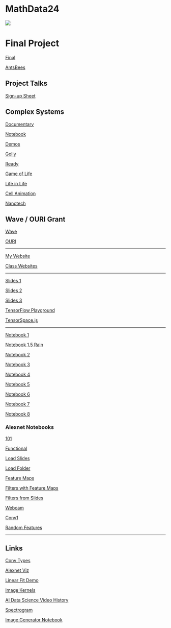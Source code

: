 # MathData24

<img src="http://www.neural-forecasting.com/mlp_neural_nets-Dateien/image004.jpg">


# Final Project
[Final](https://docs.google.com/document/d/1Mjdy4JKLJuxIMcZH7t2gpCGTvPHU0qEcphCNzO7wg-0/edit?usp=sharing)

[AntsBees](https://drive.google.com/drive/folders/1Je_gRF8RnhszAAbQhw2IzqM2_7byPVtL?usp=sharing)

## Project Talks

[Sign-up Sheet](https://docs.google.com/document/d/10ErV1drhLZWhO9eFx3LexGi_K2n-K-2unRCERGga9mQ/edit?usp=sharing)

## Complex Systems

[Documentary](https://www.youtube.com/watch?v=FvXwVZPOoBI) 

[Notebook](https://colab.research.google.com/drive/1L9Oqcei2v9-MkaKadKU7NQ0v-tEmv4OB?usp=sharing)

[Demos](https://williamedwardhahn.github.io/MathData24/demos/index.html)

[Golly](https://sourceforge.net/projects/golly/)

[Ready](https://github.com/GollyGang/ready)

[Game of Life](https://playgameoflife.com/lexicon/acorn)

[Life in Life](https://www.youtube.com/watch?v=xP5-iIeKXE8)

[Cell Animation](https://www.youtube.com/results?search_query=harvard+cell+animation)

[Nanotech](https://www.youtube.com/watch?v=zqyZ9bFl_qg)


## Wave / OURI Grant 

[Wave](https://www.fau.edu/innovation-and-business-development/fau-wave/)

[OURI](https://www.fau.edu/ouri/undergraduate-grants/)

<hr>

[My Website](https://williamedwardhahn.github.io/MathData24/)

[Class Websites](https://docs.google.com/document/d/1keUFaQA5kUqtoSFCIOTs_N5oD8jPkFGLPtlkFTok3Kk/edit?usp=sharing)

<hr>

[Slides 1](https://docs.google.com/presentation/d/1yTMsjVTuRpQCWYUB5bRqmMdR3zbm4SHhc-cBgeQpjYM/edit?usp=sharing)

[Slides 2](https://docs.google.com/presentation/d/1ss2iAAUYeN-j5boRVToQ3sPHePaRNzgkVn74_7yO-9A/edit?usp=sharing)

[Slides 3](https://docs.google.com/presentation/d/1vFdK18CYYsraKg1l1na5QL1lR8dOs5Pvor6DgbLIB3E/edit?usp=sharing)

[TensorFlow Playground](https://playground.tensorflow.org/#activation=tanh&batchSize=10&dataset=gauss&regDataset=reg-plane&learningRate=0.03&regularizationRate=0&noise=0&networkShape=4,2&seed=0.95847&showTestData=false&discretize=false&percTrainData=50&x=true&y=true&xTimesY=false&xSquared=false&ySquared=false&cosX=false&sinX=false&cosY=false&sinY=false&collectStats=false&problem=classification&initZero=false&hideText=false)

[TensorSpace.js](https://tensorspace.org/)

<hr>

[Notebook 1](https://colab.research.google.com/drive/10W-q3ZJMBU-pClhYmIpqCUTw5RI7Q9li?usp=sharing)

[Notebook 1.5 Rain](https://colab.research.google.com/drive/1cBOmwKnVB6Z8kdeADyrlROCyalrUfRq8?usp=sharing)

[Notebook 2](https://colab.research.google.com/drive/1dbvmhpaw-wr6qCSYac9ETltPs-1xAmVf?usp=sharing)

[Notebook 3](https://colab.research.google.com/drive/1Lce-HlzGL4YOv1Qj9NBljJR9A5P5rMVf?usp=sharing)

[Notebook 4](https://colab.research.google.com/drive/1aktifxNjetMVgA_V-_GrmL96rvOizAab?usp=sharing)

[Notebook 5](https://colab.research.google.com/drive/1BYofXwntudpAyUSKEDOI6tyqQekDE2jT?usp=sharing)

[Notebook 6](https://colab.research.google.com/drive/1RwYdtzr6euKyKnt08hgdTMLIkTC9FJka?usp=sharing)

[Notebook 7](https://colab.research.google.com/drive/1p_sV0E68Y0t0_HJzghETW5rqjFcqwI40?usp=sharing)

[Notebook 8](https://colab.research.google.com/drive/1DLSR86EyE580Wa2v28UWH51vpe_aOjxV?usp=sharing)

### Alexnet Notebooks

[101](https://colab.research.google.com/drive/1KtSLskWK1_BnJ9OaKdRc64PS59cgSiUI?usp=sharing)

[Functional](https://colab.research.google.com/drive/1EswELI93Lz4Cfc2rcwE_KuVqzLPvKHsW?usp=sharing)

[Load Slides](https://colab.research.google.com/drive/14LTcixe0I2B_eU55yklsRdBrKlA2CEeh?usp=sharing)

[Load Folder](https://colab.research.google.com/drive/14NGFa-BeiUpls-9AuYXgNnI23l1QcpOf?usp=sharing)

[Feature Maps](https://colab.research.google.com/drive/1GayNzpgXh9NlFEGtZ9_khlLRFrW27XO6?usp=sharing)

[Filters with Feature Maps](https://colab.research.google.com/drive/1FQF0lbchlKf554lJdntmA2qANngI1EIp?usp=sharing)

[Filters from Slides](https://colab.research.google.com/drive/1-C73eL40c2p40j8XkjkNG96kUlAWDsot?usp=sharing)

[Webcam](https://colab.research.google.com/drive/1_h_lnBQC42RFJ3z__NpQLtkuX6P0Uqqm?usp=sharing)

[Conv1](https://colab.research.google.com/drive/1_IlVfU2u2AH0rb9n_yojHD85pG0dUr8f?usp=sharing)

[Random Features](https://colab.research.google.com/drive/1bNuAdy9RlQWe4VR4_M6bQUPQDQl0QDFs?usp=sharing)


<hr>

## Links

[Conv Types](https://github.com/vdumoulin/conv_arithmetic)

[Alexnet Viz](https://www.youtube.com/watch?v=AgkfIQ4IGaM)

[Linear Fit Demo](https://setosa.io/ev/ordinary-least-squares-regression/)

[Image Kernels](https://setosa.io/ev/image-kernels/)

[AI Data Science Video History](https://youtube.com/playlist?list=PLWmIsQcAzRkquFp4Qqyd_4-9Ve9wmJwiW&si=N3UBTBwnI--108dv)


[Spectrogram](https://musiclab.chromeexperiments.com/Spectrogram/)



[Image Generator Notebook](https://colab.research.google.com/drive/1PsL4pItVQ9wwBg_c0C-JjmpzwHTqG-7I?usp=sharing)
